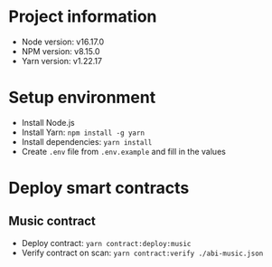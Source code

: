 # Project information

- Node version: v16.17.0
- NPM version: v8.15.0
- Yarn version: v1.22.17

# Setup environment

- Install Node.js
- Install Yarn: `npm install -g yarn`
- Install dependencies: `yarn install`
- Create `.env` file from `.env.example` and fill in the values

# Deploy smart contracts

## Music contract

- Deploy contract: `yarn contract:deploy:music`
- Verify contract on scan: `yarn contract:verify ./abi-music.json`
